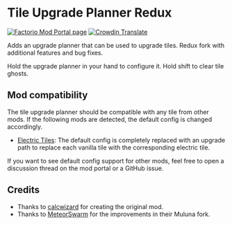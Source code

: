 # Tile Upgrade Planner Redux

[![Factorio Mod Portal page](https://img.shields.io/badge/dynamic/json?color=orange&label=Factorio&query=downloads_count&suffix=%20downloads&url=https%3A%2F%2Fmods.factorio.com%2Fapi%2Fmods%2Ftile-upgrade-planner-redux)](https://mods.factorio.com/mod/tile-upgrade-planner-redux) [![Crowdin Translate](https://img.shields.io/badge/Crowdin-Translate-brightgreen)](https://crowdin.com/project/factorio-mods-localization)

Adds an upgrade planner that can be used to upgrade tiles. Redux fork with additional features and bug fixes.

Hold the upgrade planner in your hand to configure it. Hold shift to clear tile ghosts.

## Mod compatibility

The tile upgrade planner should be compatible with any tile from other mods. If the following mods are detected, the default config is changed accordingly.

- [Electric Tiles](https://mods.factorio.com/mod/electric-tiles): The default config is completely replaced with an upgrade path to replace each vanilla tile with the corresponding electric tile.

If you want to see default config support for other mods, feel free to open a discussion thread on the mod portal or a GitHub issue.

## Credits

- Thanks to [calcwizard](https://mods.factorio.com/user/calcwizard) for creating the original mod.
- Thanks to [MeteorSwarm](https://mods.factorio.com/user/MeteorSwarm) for the improvements in their Muluna fork.

